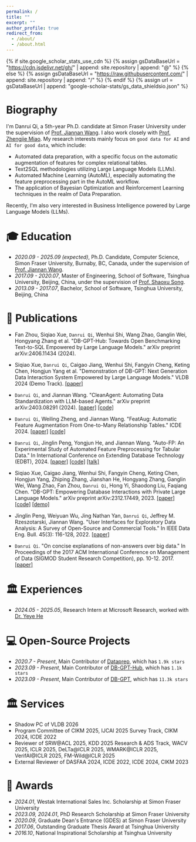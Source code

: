 ```yaml
---
permalink: /
title: ""
excerpt: ""
author_profile: true
redirect_from: 
  - /about/
  - /about.html
---
```


{% if site.google_scholar_stats_use_cdn %}
{% assign gsDataBaseUrl = "https://cdn.jsdelivr.net/gh/" | append: site.repository | append: "@" %}
{% else %}
{% assign gsDataBaseUrl = "https://raw.githubusercontent.com/" | append: site.repository | append: "/" %}
{% endif %}
{% assign url = gsDataBaseUrl | append: "google-scholar-stats/gs_data_shieldsio.json" %}

<span class='anchor' id='about-me'></span>
# Biography

I'm Danrui Qi, a 5th-year Ph.D. candidate at Simon Fraser University under the supervision of [Prof. Jiannan Wang](https://www.cs.sfu.ca/~jnwang/). I also work closely with [Prof. Zhengjie Miao](https://www.miaozhengjie.com/). My research interests mainly focus on `good data for AI` and `AI for good data`, which include:
- Automated data preparation, with a specific focus on the automatic augmentation of features for complex relational tables.
- Text2SQL methodologies utilizing Large Language Models (LLMs).
- Automated Machine Learning (AutoML), especially automating the feature preprocessing part in the AutoML workflow.
- The application of Bayesian Optimization and Reinforcement Learning techniques in the realm of Data Preparation.

Recently, I'm also very interested in Business Intelligence powered by Large Language Models (LLMs).

 <a href='https://scholar.google.com/citations?user=ah4B4xIAAAAJ'></a>

<span class='anchor' id='-xl'></span>

# 🎓 Education
- *2020.09 - 2025.09 (expected)*, Ph.D. Candidate, Computer Science, Simon Fraser University, Burnaby, BC, Canada, under the supervision of [Prof. Jiannan Wang](https://www.cs.sfu.ca/~jnwang/).
- *2017.09 - 2020.07*, Master of Engineering, School of Software, Tsinghua University, Beijing, China, under the supervision of [Prof. Shaoxu Song](https://sxsong.github.io/).
- *2013.09 - 2017.07*, Bachelor, School of Software, Tsinghua University, Beijing, China
 
<span class='anchor' id='-lwzl'></span>

# 📝 Publications
- Fan Zhou, Siqiao Xue, `Danrui Qi`, Wenhui Shi, Wang Zhao, Ganglin Wei, Hongyang Zhang et al. "DB-GPT-Hub: Towards Open Benchmarking Text-to-SQL Empowered by Large Language Models." arXiv preprint arXiv:2406.11434 (2024).
  
- Siqiao Xue, `Danrui Qi`, Caigao Jiang, Wenhui Shi, Fangyin Cheng, Keting Chen, Hongjun Yang et al. "Demonstration of DB-GPT: Next Generation Data Interaction System Empowered by Large Language Models." VLDB 2024 (Demo Track). [[paper]](https://arxiv.org/pdf/2404.10209)
  
- `Danrui Qi`, and Jiannan Wang. "CleanAgent: Automating Data Standardization with LLM-based Agents." arXiv preprint arXiv:2403.08291 (2024). [[paper]](https://arxiv.org/pdf/2403.08291) [[code]](https://github.com/sfu-db/CleanAgent) 
  
-	`Danrui Qi`, Weiling Zheng, and Jiannan Wang. "FeatAug: Automatic Feature Augmentation From One-to-Many Relationship Tables." ICDE 2024.
[[paper]](https://www.researchgate.net/publication/378927947_FeatAug_Automatic_Feature_Augmentation_From_One-to-Many_Relationship_Tables) [[code]](https://github.com/sfu-db/FeatAug) 

-	`Danrui Qi`, Jinglin Peng, Yongjun He, and Jiannan Wang. "Auto-FP: An Experimental Study of Automated Feature Preprocessing for Tabular Data." In International Conference on Extending Database Technology (EDBT), 2024.
[[paper]](https://arxiv.org/pdf/2310.02540.pdf) [[code]](https://github.com/qidanrui/Auto-FP) [[talk]](https://drive.google.com/file/d/12W-ABZ2umrGUabeFPjH4y1PEYSMGWOnt/view?usp=sharing)

- Siqiao Xue, Caigao Jiang, Wenhui Shi, Fangyin Cheng, Keting Chen, Hongjun Yang, Zhiping Zhang, Jianshan He, Hongyang Zhang, Ganglin Wei, Wang Zhao, Fan Zhou, `Danrui Qi`, Hong Yi, Shaodong Liu, Faqiang Chen. "DB-GPT: Empowering Database Interactions with Private Large Language Models." arXiv preprint arXiv:2312.17449, 2023. [[paper]](https://arxiv.org/pdf/2312.17449.pdf) [[code]](https://github.com/eosphoros-ai/DB-GPT) [[demo]]( https://www.youtube.com/watch?v=KYs4nTDzEhk) 

-	Jinglin Peng, Weiyuan Wu, Jing Nathan Yan, `Danrui Qi`, Jeffrey M. Rzeszotarski, Jiannan Wang. "User Interfaces for Exploratory Data Analysis: A Survey of Open-Source and Commercial Tools." In IEEE Data Eng. Bull. 45(3): 116-128, 2022.
[[paper]](http://sites.computer.org/debull/A22sept/p116.pdf) 

-	`Danrui Qi`. "On concise explanations of non-answers over big data." In Proceedings of the 2017 ACM International Conference on Management of Data (SIGMOD Student Research Competition), pp. 10-12. 2017.
[[paper]](https://dl.acm.org/doi/abs/10.1145/3055167.3055180)

<span class='anchor' id='-gzsx'></span>

# 🏛️ Experiences
- *2024.05 - 2025.05*, Research Intern at Microsoft Research, worked with [Dr. Yeye He](https://www.microsoft.com/en-us/research/people/yeyehe/)
  
# 💻 Open-Source Projects
- *2020.7 - Present*, Main Contributor of [Dataprep](https://github.com/sfu-db/dataprep), which has `1.9k stars`
- *2023.09 - Present*, Main Contributor of [DB-GPT-Hub](https://github.com/eosphoros-ai/DB-GPT-Hub), which has `1.1k stars`
- *2023.09 - Present*, Main Contributor of [DB-GPT](https://github.com/eosphoros-ai/DB-GPT), which has `11.3k stars`
  
<span class='anchor' id='-xshy'></span>

# 🏛️ Services
- Shadow PC of VLDB 2026
- Program Committee of CIKM 2025, IJCAI 2025 Survey Track, CIKM 2024, ICDE 2022
- Reviewer of SRW@ACL 2025, KDD 2025 Research & ADS Track, WACV 2025, ICLR 2025, DeLTa@ICLR 2025, WMARK@ICLR 2025, VerifAI@ICLR 2025, FM-Wild@ICLR 2025
- External Reviewer of DASFAA 2024, ICDE 2022, ICDE 2024, CIKM 2023

<span class='anchor' id='-ryjx'></span>

# 🏅 Awards
- *2024.01*, Westak International Sales Inc. Scholarship at Simon Fraser University
- *2023.09, 2024.01*, PhD Research Scholarship at Simon Fraser University 
- *2020.09*, Graduate Dean's Entrance (GDES) at Simon Fraser University 
- *2017.06*, Outstanding Graduate Thesis Award at Tsinghua University
- *2016.10*, National Inspirational Scholarship at Tsinghua University



